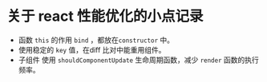 # 关于 react 性能优化的小点记录

- 函数 `this` 的作用 `bind` ，都放在`constructor` 中。
- 使用稳定的 `key`  值，在diff 比对中能重用组件。
- 子组件 使用 `shouldComponentUpdate` 生命周期函数，减少 `render` 函数的执行频率。